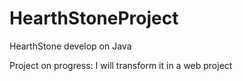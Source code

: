 # HearthStoneProject
HearthStone develop on Java

Project on progress: I will transform it in a web project 
